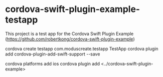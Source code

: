 # cordova-swift-plugin-example-testapp

This project is a test app for the Cordova Swift Plugin Example (https://github.com/robertkong/cordova-swift-plugin-example)

cordova create testapp com.moduscreate.testapp TestApp
cordova plugin add cordova-plugin-add-swift-support --save

cordova platforms add ios
cordova plugin add <../cordova-swift-plugin-example>
